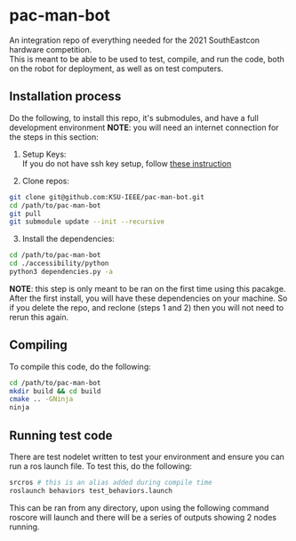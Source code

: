 # pac-man-bot
An integration repo of everything needed for the 2021 SouthEastcon hardware competition.  
This is meant to be able to be used to test, compile, and run the code, both on the robot for deployment, as well as on test computers.  

## Installation process  
Do the following, to install this repo, it's submodules, and have a full development environment **NOTE**: you will need an internet connection for the steps in this section:  

1. Setup Keys:    
If you do not have ssh key setup, follow [these instruction](https://docs.github.com/en/free-pro-team@latest/github/authenticating-to-github/connecting-to-github-with-ssh)  

2. Clone repos:  
```BASH  
git clone git@github.com:KSU-IEEE/pac-man-bot.git  
cd /path/to/pac-man-bot  
git pull
git submodule update --init --recursive  
```  

3. Install the dependencies:  
```BASH  
cd /path/to/pac-man-bot 
cd ./accessibility/python  
python3 dependencies.py -a  
``` 
**NOTE**: this step is only meant to be ran on the first time using this pacakge. After the first install, you will have these dependencies on your machine. So if you delete the repo, and reclone (steps 1 and 2) then you will not need to rerun this again.  

## Compiling 
To compile this code, do the following:  
```BASH  
cd /path/to/pac-man-bot  
mkdir build && cd build  
cmake .. -GNinja  
ninja  
```  

## Running test code  
There are test nodelet written to test your environment and ensure you can run a ros launch file. To test this, do the following:  
```BASH  
srcros # this is an alias added during compile time  
roslaunch behaviors test_behaviors.launch 
```  
This can be ran from any directory, upon using the following command roscore will launch and there will be a series of outputs showing 2 nodes running.  

